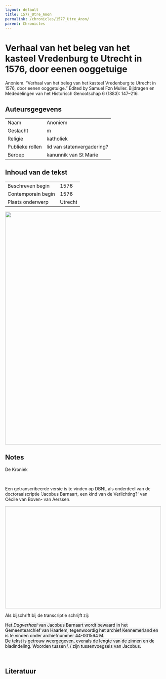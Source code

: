 ```yaml
---
layout: default
title: 1577_Utre_Anon
permalink: /chronicles/1577_Utre_Anon/
parent: Chronicles
--- 
```



# Verhaal van het beleg van het kasteel Vredenburg te Utrecht in 1576, door eenen ooggetuige 

Anoniem. “Verhaal van het beleg van het kasteel Vredenburg te Utrecht in 1576, door eenen ooggetuige.” Edited by Samuel Fzn Muller. Bijdragen en Mededelingen van het Historisch Genootschap 6 (1883): 147–216. 

## Auteursgegevens 

| | | 
| --------------- | --------------- | 
| Naam |  Anoniem | 
| Geslacht | m | 
| Religie | katholiek | 
| Publieke rollen | lid van statenvergadering? | 
| Beroep | kanunnik van St Marie | 

## Inhoud van de tekst 

| | | 
| --------------- | --------------- | 
| Beschreven begin | 1576 | 
| Contemporain begin | 1576 | 
| Plaats onderwerp | Utrecht | 

[<img src="..\..\barplots_chronicles\1577_Utre_Anon.jpg" width="750"/>](..\..\barplots_chronicles\1577_Utre_Anon.jpg) 

## Notes 

<div data-schema-version="8"><p>De Kroniek</p>
<p>&nbsp;</p>
<p>Een getranscribeerde versie is te vinden op DBNL als onderdeel van de doctoraalscriptie 'Jacobus Barnaart, een kind van de Verlichting?' van Cécile van Boven- van Aerssen.</p>
<p><img alt="" data-attachment-key="XMKBAG3I" width="606" height="329"></p>
<p>Als bijschrift bij de transcriptie schrijft zij:</p>
<p><span style="color: #000000"><span style="background-color: #f3f4f5">Het&nbsp;</span></span><em><span style="color: #000000"><span style="background-color: #f3f4f5">Dagverhaal</span></span></em><span style="color: #000000"><span style="background-color: #f3f4f5">&nbsp;van Jacobus Barnaart wordt bewaard in het Gemeentearchief van Haarlem, tegenwoordig het archief Kennemerland en is te vinden onder archiefnummer 44-001564 M.<br>De tekst is getrouw weergegeven, evenals de lengte van de zinnen en de bladindeling. Woorden tussen \ / zijn tussenvoegsels van Jacobus.</span></span></p>
<p>&nbsp;</p>
</div> 

## Literatuur 

